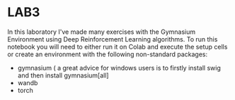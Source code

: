 # LAB3
In this laboratory I've made many exercises with the Gymnasium Environment using Deep Reinforcement Learning algorithms.
To run this notebook you will need to either run it on Colab and execute the setup cells or create an environment with the following non-standard packages:
* gymnasium ( a great advice for windows users is to firstly install swig and then install gymnasium[all]
* wandb 
* torch
